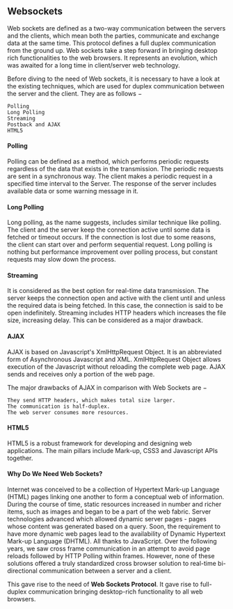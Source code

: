 ## Websockets

Web sockets are defined as a two-way communication between the servers and the clients, which mean both the parties, communicate and exchange data at the same time. This protocol defines a full duplex communication from the ground up. Web sockets take a step forward in bringing desktop rich functionalities to the web browsers. It represents an evolution, which was awaited for a long time in client/server web technology.

Before diving to the need of Web sockets, it is necessary to have a look at the existing techniques, which are used for duplex communication between the server and the client. They are as follows −

    Polling
    Long Polling
    Streaming
    Postback and AJAX
    HTML5

#### Polling
Polling can be defined as a method, which performs periodic requests regardless of the data that exists in the transmission. The periodic requests are sent in a synchronous way. The client makes a periodic request in a specified time interval to the Server. The response of the server includes available data or some warning message in it.

#### Long Polling
Long polling, as the name suggests, includes similar technique like polling. The client and the server keep the connection active until some data is fetched or timeout occurs. If the connection is lost due to some reasons, the client can start over and perform sequential request.
Long polling is nothing but performance improvement over polling process, but constant requests may slow down the process.

#### Streaming
It is considered as the best option for real-time data transmission. The server keeps the connection open and active with the client until and unless the required data is being fetched. In this case, the connection is said to be open indefinitely. Streaming includes HTTP headers which increases the file size, increasing delay. This can be considered as a major drawback.

#### AJAX
AJAX is based on Javascript's XmlHttpRequest Object. It is an abbreviated form of Asynchronous Javascript and XML. XmlHttpRequest Object allows execution of the Javascript without reloading the complete web page. AJAX sends and receives only a portion of the web page.

The major drawbacks of AJAX in comparison with Web Sockets are −

    They send HTTP headers, which makes total size larger.
    The communication is half-duplex.
    The web server consumes more resources.

#### HTML5
HTML5 is a robust framework for developing and designing web applications. The main pillars include Mark-up, CSS3 and Javascript APIs together.

#### Why Do We Need Web Sockets?

Internet was conceived to be a collection of Hypertext Mark-up Language (HTML) pages linking one another to form a conceptual web of information. During the course of time, static resources increased in number and richer items, such as images and began to be a part of the web fabric. Server technologies advanced which allowed dynamic server pages - pages whose content was generated based on a query. Soon, the requirement to have more dynamic web pages lead to the availability of Dynamic Hypertext Mark-up Language (DHTML). All thanks to JavaScript. Over the following years, we saw cross frame communication in an attempt to avoid page reloads followed by HTTP Polling within frames. However, none of these solutions offered a truly standardized cross browser solution to real-time bi-directional communication between a server and a client.

This gave rise to the need of __Web Sockets Protocol__. It gave rise to full-duplex communication bringing desktop-rich functionality to all web browsers.
